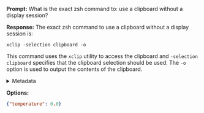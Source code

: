 **Prompt:**
What is the exact zsh command to: use a clipboard without a display session?

**Response:**
The exact zsh command to use a clipboard without a display session is:

```shell
xclip -selection clipboard -o
```

This command uses the `xclip` utility to access the clipboard and `-selection clipboard` specifies that the clipboard selection should be used. The `-o` option is used to output the contents of the clipboard.

<details><summary>Metadata</summary>

- Duration: 2230 ms
- Datetime: 2023-08-19T16:18:37.406646
- Model: gpt-3.5-turbo-0613

</details>

**Options:**
```json
{"temperature": 0.0}
```

